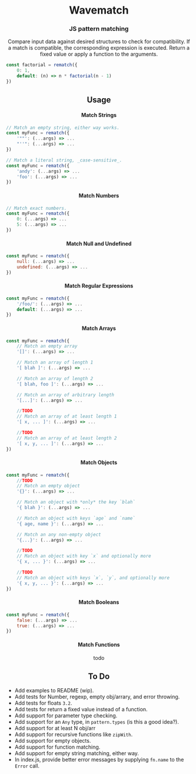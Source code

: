 <h1 align='center'>Wavematch</h1>
<h3 align='center'><strong>JS pattern matching</strong></h3>

<p align='center'>
Compare input data against desired structures to check for compatibility.
If a match is compatible, the corresponding expression is executed.
Return a fixed value or apply a function to the arguments.
</p>

```JavaScript
const factorial = rematch({
    0: 1,
    default: (n) => n * factorial(n - 1)
})
```

<h2 align='center'>Usage</h2>

<h4 align='center'>Match Strings</h4>

```javascript
// Match an empty string, either way works.
const myFunc = rematch({
    '""': (...args) => ...
    "''": (...args) => ...
})

// Match a literal string, _case-sensitive_.
const myFunc = rematch({
    'andy': (...args) => ...
    'foo': (...args) => ...
})
```

<h4 align='center'>Match Numbers</h4>

```javascript
// Match exact numbers.
const myFunc = rematch({
    0: (...args) => ...
    5: (...args) => ...
})
```

<h4 align='center'>Match Null and Undefined</h4>

```javascript
const myFunc = rematch({
    null: (...args) => ...
    undefined: (...args) => ...
})
```

<h4 align='center'>Match Regular Expressions</h4>

```javascript
const myFunc = rematch({
    '/foo/': (...args) => ...
    default: (...args) => ...
})
```

<h4 align='center'>Match Arrays</h4>

```javascript
const myFunc = rematch({
    // Match an empty array
    '[]': (...args) => ...

    // Match an array of length 1
    '[ blah ]': (...args) => ...

    // Match an array of length 2
    '[ blah, foo ]': (...args) => ...

    // Match an array of arbitrary length
    '[...]': (...args) => ...

    //TODO
    // Match an array of at least length 1
    '[ x, ... ]': (...args) => ...

    //TODO
    // Match an array of at least length 2
    '[ x, y, ... ]': (...args) => ...
})
```

<h4 align='center'>Match Objects</h4>

```javascript
const myFunc = rematch({
    //TODO
    // Match an empty object
    '{}': (...args) => ...

    // Match an object with *only* the key `blah`
    '{ blah }': (...args) => ...

    // Match an object with keys `age` and `name`
    '{ age, name }': (...args) => ...

    // Match an any non-empty object
    '{...}': (...args) => ...

    //TODO
    // Match an object with key `x` and optionally more
    '{ x, ... }': (...args) => ...

    //TODO
    // Match an object with keys `x`, `y`, and optionally more
    '{ x, y, ... }': (...args) => ...
})
```

<h4 align='center'>Match Booleans</h4>

```javascript
const myFunc = rematch({
    false: (...args) => ...
    true: (...args) => ...
})
```

<h4 align='center'>Match Functions</h4>

<p align='center'>todo</p>

<h2 align='center'>To Do</h2>

- Add examples to README (wip).
- Add tests for Number, regexp, empty obj/arrary, and error throwing.
- Add tests for floats `3.2`.
- Add tests for return a fixed value instead of a function.
- Add support for parameter type checking.
- Add support for an `Any` type, in `pattern.types` (is this a good idea?).
- Add support for at least N obj/arr
- Add support for recursive functions like `zipWith`.
- Add support for empty objects.
- Add support for function matching.
- Add support for empty string matching, either way.
- In index.js, provide better error messages by supplying `fn.name` to the `Error` call.
